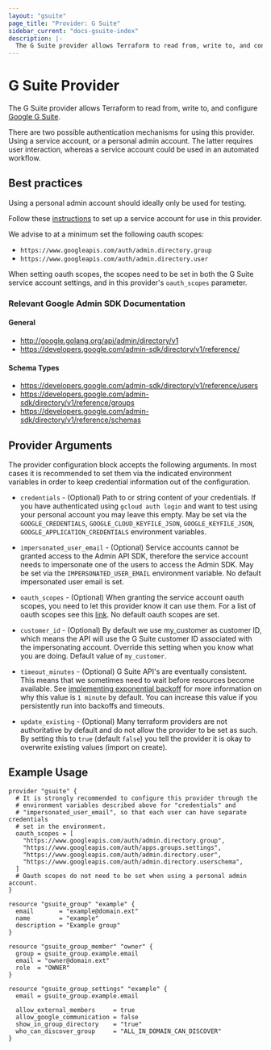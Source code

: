 ```yaml
---
layout: "gsuite"
page_title: "Provider: G Suite"
sidebar_current: "docs-gsuite-index"
description: |-
  The G Suite provider allows Terraform to read from, write to, and configure Google G Suite
---
```


# G Suite Provider

The G Suite provider allows Terraform to read from, write to, and configure
[Google G Suite](https://gsuite.google.com/).

There are two possible authentication mechanisms for using this provider. Using
a service account, or a personal admin account. The latter requires user
interaction, whereas a service account could be used in an automated workflow.

## Best practices

Using a personal admin account should ideally only be used for testing.

Follow these [instructions](https://developers.google.com/admin-sdk/directory/v1/guides/delegation)
to set up a service account for use in this provider.

We advise to at a minimum set the following oauth scopes:

* `https://www.googleapis.com/auth/admin.directory.group`
* `https://www.googleapis.com/auth/admin.directory.user`

When setting oauth scopes, the scopes need to be set in both the G Suite
service account settings, and in this provider's `oauth_scopes` parameter.

### Relevant Google Admin SDK Documentation

#### General

* http://google.golang.org/api/admin/directory/v1
* https://developers.google.com/admin-sdk/directory/v1/reference/

#### Schema Types

* https://developers.google.com/admin-sdk/directory/v1/reference/users
* https://developers.google.com/admin-sdk/directory/v1/reference/groups
* https://developers.google.com/admin-sdk/directory/v1/reference/schemas

## Provider Arguments

The provider configuration block accepts the following arguments.
In most cases it is recommended to set them via the indicated environment
variables in order to keep credential information out of the configuration.

* `credentials` - (Optional) Path to or string content of your credentials. If
  you have authenticated using `gcloud auth login` and want to test using your
  personal account you may leave this empty. May be set via the
  `GOOGLE_CREDENTIALS`, `GOOGLE_CLOUD_KEYFILE_JSON`, `GOOGLE_KEYFILE_JSON`,
  `GOOGLE_APPLICATION_CREDENTIALS` environment variables.

* `impersonated_user_email` - (Optional) Service accounts cannot be granted
  access to the Admin API SDK, therefore the service account needs to
  impersonate one of the users to access the Admin SDK. May be set via the
  `IMPERSONATED_USER_EMAIL` environment variable. No default impersonated user
  email is set.

* `oauth_scopes` - (Optional) When granting the service account oauth scopes,
  you need to let this provider know it can use them. For a list of oauth scopes
  see this [link](https://developers.google.com/admin-sdk/directory/v1/guides/authorizing).
  No default oauth scopes are set.

* `customer_id` - (Optional) By default we use my_customer as customer ID, which
  means the API will use the G Suite customer ID associated with the
  impersonating account. Override this setting when you know what you are doing.
  Default value of `my_customer`.

* `timeout_minutes` - (Optional) G Suite API's are eventually consistent. This
  means that we sometimes need to wait before resources become available. See
  [implementing exponential backoff](https://developers.google.com/admin-sdk/directory/v1/limits#backoff)
  for more information on why this value is `1 minute` by default. You can
  increase this value if you persistently run into backoffs and timeouts.

* `update_existing` - (Optional) Many terraform providers are not authoritative
  by default and do not allow the provider to be set as such. By setting this to
  `true` (default `false`) you tell the provider it is okay to overwrite
  existing values (import on create).

## Example Usage

```hcl
provider "gsuite" {
  # It is strongly recommended to configure this provider through the
  # environment variables described above for "credentials" and
  # "impersonated_user_email", so that each user can have separate credentials
  # set in the environment.
  oauth_scopes = [
    "https://www.googleapis.com/auth/admin.directory.group",
    "https://www.googleapis.com/auth/apps.groups.settings",
    "https://www.googleapis.com/auth/admin.directory.user",
    "https://www.googleapis.com/auth/admin.directory.userschema",
  ]
  # Oauth scopes do not need to be set when using a personal admin account.
}

resource "gsuite_group" "example" {
  email       = "example@domain.ext"
  name        = "example"
  description = "Example group"
}

resource "gsuite_group_member" "owner" {
  group = gsuite_group.example.email
  email = "owner@domain.ext"
  role  = "OWNER"
}

resource "gsuite_group_settings" "example" {
  email = gsuite_group.example.email

  allow_external_members     = true
  allow_google_communication = false
  show_in_group_directory    = "true"
  who_can_discover_group     = "ALL_IN_DOMAIN_CAN_DISCOVER"
}
```
